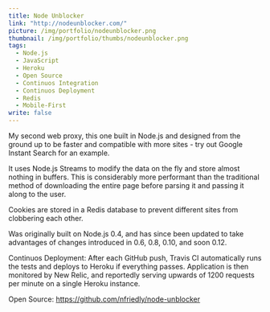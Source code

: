 ```yaml
---
title: Node Unblocker
link: "http://nodeunblocker.com/"
picture: /img/portfolio/nodeunblocker.png
thumbnail: /img/portfolio/thumbs/nodeunblocker.png
tags: 
  - Node.js
  - JavaScript
  - Heroku
  - Open Source
  - Continuos Integration
  - Continuos Deployment
  - Redis
  - Mobile-First
write: false
---
```


My second web proxy, this one built in Node.js and designed from the ground up to be faster and compatible with more sites - try out Google Instant Search for an example.

It uses Node.js Streams to modify the data on the fly and store almost nothing in buffers. This is considerably more performant than the traditional method of downloading the entire page before parsing it and passing it along to the user.

Cookies are stored in a Redis database to prevent different sites from clobbering each other.

Was originally built on Node.js 0.4, and has since been updated to take advantages of changes introduced in 0.6, 0.8, 0.10, and soon 0.12.

Continuos Deployment: After each GitHub push, Travis CI automatically runs the tests and deploys to Heroku if everything passes. Application is then monitored by New Relic, and reportedly serving upwards of 1200 requests per minute on a single Heroku instance.

Open Source: <a href="https://github.com/nfriedly/node-unblocker">https://github.com/nfriedly/node-unblocker</a>
